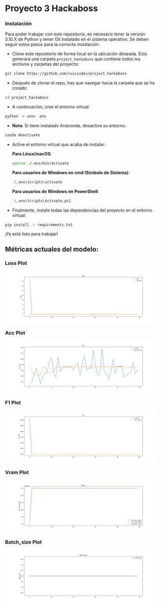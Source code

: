 # Proyecto 3 Hackaboss

### Instalación

Para poder trabajar con este repositorio, es necesario tener la versión 3.10.X de Python y tener Git instalado en el sistema operativo. Se deben seguir estos pasos para la correcta instalación:

- Clone este repositorio de forma local en la ubicación deseada. Esto generará una carpeta `project_hackaboss` que contiene todos los archivos y carpetas del proyecto:
```sh
git clone https://github.com/cuicuidev/project_hackaboss
```

- Después de clonar el repo, hay que navegar hacia la carpeta que se ha creado:
```sh
cd project_hackaboss
```

- A continuación, cree el entorno virtual:
```sh
python -m venv .env
```

- **Nota**: Si tiene instalado Anaconda, desactive su entorno:
```sh
conda deactivate
```

- Active el entorno virtual que acaba de instalar:

  **Para Linux/macOS**:
  ```sh
  source ./.env/bin/activate
  ```

  **Para usuarios de Windows en cmd (Símbolo de Sistema)**:
  ```sh
  .\.env\Scripts\activate
  ```

  **Para usuarios de Windows en PowerShell**:
  ```sh
  .\.env\Scripts\Activate.ps1
  ```

- Finalmente, instale todas las dependencias del proyecto en el entorno virtual:
```sh
pip install -r requirements.txt
```

¡Ya está listo para trabajar!

## Métricas actuales del modelo:
### Loss Plot
![Loss Plot](./assets/figures/loss.png)
### Acc Plot
![Acc Plot](./assets/figures/acc.png)
### F1 Plot
![F1 Plot](./assets/figures/f1.png)
### Vram Plot
![Vram Plot](./assets/figures/vram.png)
### Batch_size Plot
![Batch_size Plot](./assets/figures/batch_size.png)
